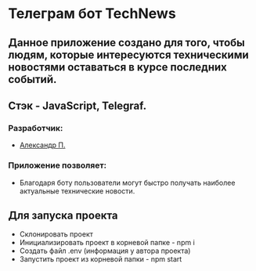 
# Телеграм бот TechNews
## Данное приложение создано для того, чтобы людям, которые интересуются техническими новостями оставаться в курсе последних событий.
## Стэк - JavaScript, Telegraf.
### Разработчик:
- [Александр П.](https://github.com/PapakhinAV)


### Приложение позволяет:
- Благодаря боту пользователи могут быстро получать наиболее актуальные технические новости.


## Для запуска проекта
- Склонировать проект
- Инициализировать проект в корневой папке - npm i
- Создать файл .env (информация у автора проекта)
- Запустить проект из корневой папки - npm start

